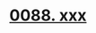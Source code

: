 # [0088. xxx](https://github.com/Tdahuyou/TNotes.react/tree/main/notes/0088.%20xxx)

<!-- region:toc -->

<!-- endregion:toc -->
